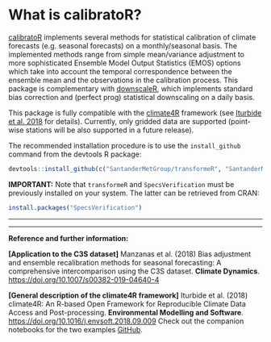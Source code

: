 # What is calibratoR?

[calibratoR](https://github.com/SantanderMetGroup/calibratoR) implements several methods for statistical calibration of climate forecasts (e.g. seasonal forecasts) on a monthly/seasonal basis. The implemented methods range from simple mean/variance adjustment to more sophisticated Ensemble Model Output Statistics (EMOS) options which take into account the temporal correspondence between the ensemble mean and the observations in the calibration process. This package is complementary with [downscaleR](https://github.com/SantanderMetGroup/downscaleR), which implements standard bias correction and (perfect prog) statistical downscaling on a daily basis. 

This package is fully compatible with the [climate4R](http://www.meteo.unican.es/climate4r) framework (see [Iturbide et al. 2018](https://doi.org/10.1016/j.envsoft.2018.09.009) for details). Currently, only gridded data are supported (point-wise stations will be also supported in a future release).

The recommended installation procedure is to use the `install_github` command from the devtools R package:

```r
devtools::install_github(c("SantanderMetGroup/transformeR", "SantanderMetGroup/calibratoR"))
```
**IMPORTANT:** Note that `transformeR` and `SpecsVerification` must be previously installed on your system. The latter can be retrieved from CRAN:

```r
install.packages("SpecsVerification")
```
---

---
**Reference and further information:**

**[Application to the C3S dataset]** Manzanas et al. (2018) Bias adjustment and ensemble recalibration methods for seasonal forecasting: A comprehensive intercomparison using the C3S dataset. **Climate Dynamics**. https://doi.org/10.1007/s00382-019-04640-4

**[General description of the climate4R framework]** Iturbide et al. (2018) climate4R: An R-based Open Framework for Reproducible Climate Data Access and Post-processing. **Environmental Modelling and Software**. https://doi.org/10.1016/j.envsoft.2018.09.009
Check out the companion notebooks for the two examples [GitHub](https://github.com/SantanderMetGroup/notebooks).

